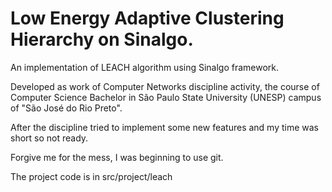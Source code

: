 # Low Energy Adaptive Clustering Hierarchy on Sinalgo.

An implementation of LEACH algorithm using Sinalgo framework.

Developed as work of Computer Networks discipline activity, the course of Computer Science Bachelor in São Paulo State University (UNESP) campus of "São José do Rio Preto".

After the discipline tried to implement some new features and my time was short so not ready.

Forgive me for the mess, I was beginning to use git.

The project code is in src/project/leach
